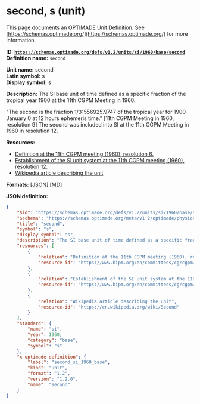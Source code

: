 # second, s (unit)

This page documents an [OPTIMADE](https://www.optimade.org/) [Unit Definition](https://schemas.optimade.org/#definitions). See [https://schemas.optimade.org/](https://schemas.optimade.org/) for more information.

**ID: [`https://schemas.optimade.org/defs/v1.2/units/si/1960/base/second`](https://schemas.optimade.org/defs/v1.2/units/si/1960/base/second.md)**  
**Definition name:** `second`

**Unit name:** second  
**Latin symbol:** s  
**Display symbol:** s  
  
**Description:** The SI base unit of time defined as a specific fraction of the tropical year 1900 at the 11th CGPM Meeting in 1960.

"The second is the fraction 1/31556925.9747 of the tropical year for 1900 January 0 at 12 hours ephemeris time." [11th CGPM Meeting in 1960, resolution 9]
The second was included into SI at the 11th CGPM Meeting in 1960 in resolution 12.

**Resources:**

- [Definition at the 11th CGPM meeting (1960), resolution 6.](https://www.bipm.org/en/committees/cg/cgpm/11-1960/resolution-6)
- [Establishment of the SI unit system at the 11th CGPM meeting (1960), resolution 12.](https://www.bipm.org/en/committees/cg/cgpm/11-1960/resolution-12)
- [Wikipedia article describing the unit](https://en.wikipedia.org/wiki/Second)


**Formats:** [[JSON](second.json)] [[MD](second.md)]

**JSON definition:**

``` json
{
    "$id": "https://schemas.optimade.org/defs/v1.2/units/si/1960/base/second",
    "$schema": "https://schemas.optimade.org/meta/v1.2/optimade/physical_unit_definition.json",
    "title": "second",
    "symbol": "s",
    "display-symbol": "s",
    "description": "The SI base unit of time defined as a specific fraction of the tropical year 1900 at the 11th CGPM Meeting in 1960.\n\n\"The second is the fraction 1/31556925.9747 of the tropical year for 1900 January 0 at 12 hours ephemeris time.\" [11th CGPM Meeting in 1960, resolution 9]\nThe second was included into SI at the 11th CGPM Meeting in 1960 in resolution 12.",
    "resources": [
        {
            "relation": "Definition at the 11th CGPM meeting (1960), resolution 6.",
            "resource-id": "https://www.bipm.org/en/committees/cg/cgpm/11-1960/resolution-6"
        },
        {
            "relation": "Establishment of the SI unit system at the 11th CGPM meeting (1960), resolution 12.",
            "resource-id": "https://www.bipm.org/en/committees/cg/cgpm/11-1960/resolution-12"
        },
        {
            "relation": "Wikipedia article describing the unit",
            "resource-id": "https://en.wikipedia.org/wiki/Second"
        }
    ],
    "standard": {
        "name": "si",
        "year": 1960,
        "category": "base",
        "symbol": "s"
    },
    "x-optimade-definition": {
        "label": "second_si_1960_base",
        "kind": "unit",
        "format": "1.2",
        "version": "1.2.0",
        "name": "second"
    }
}
```